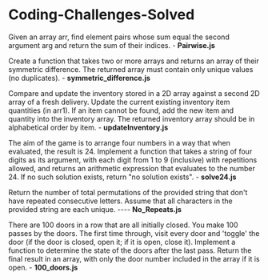 # Coding-Challenges-Solved

Given an array arr, find element pairs whose sum equal the second argument arg and return the sum of their indices. - **Pairwise.js**

Create a function that takes two or more arrays and returns an array of their symmetric difference. The returned array must contain only unique values (no duplicates). - **symmetric_difference.js**

Compare and update the inventory stored in a 2D array against a second 2D array of a fresh delivery. Update the current existing inventory item quantities (in arr1). If an item cannot be found, add the new item and quantity into the inventory array. The returned inventory array should be in alphabetical order by item. - **updateInventory.js**

The aim of the game is to arrange four numbers in a way that when evaluated, the result is 24. Implement a function that takes a string of four digits as its argument, with each digit from 1 to 9 (inclusive) with repetitions allowed, and returns an arithmetic expression that evaluates to the number 24. If no such solution exists, return "no solution exists". - **solve24.js**

Return the number of total permutations of the provided string that don't have repeated consecutive letters. Assume that all characters in the provided string are each unique. ---- **No_Repeats.js**

There are 100 doors in a row that are all initially closed. You make 100 passes by the doors. The first time through, visit every door and 'toggle' the door (if the door is closed, open it; if it is open, close it). Implement a function to determine the state of the doors after the last pass. Return the final result in an array, with only the door number included in the array if it is open. - **100_doors.js**
